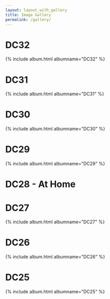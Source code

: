 ```yaml
---
layout: layout_with_gallery
title: Image Gallery
permalink: /gallery/
---
```


<div class="gallery">
<h1>DC32</h1>
  {% include album.html albumname="DC32" %}
</div>

<div class="gallery">
<h1>DC31</h1>
  {% include album.html albumname="DC31" %}
</div>

<div class="gallery">
<h1>DC30</h1>
  {% include album.html albumname="DC30" %}
</div>

<div class="gallery">
<h1>DC29</h1>
  {% include album.html albumname="DC29" %}
</div>

<h1>DC28 - At Home</h1>

<div class="gallery">
<h1>DC27</h1>
  {% include album.html albumname="DC27" %}
</div>

<div class="gallery">
<h1>DC26</h1>
  {% include album.html albumname="DC26" %}
</div>

<div class="gallery">
<h1>DC25</h1>
  {% include album.html albumname="DC25" %}
</div>